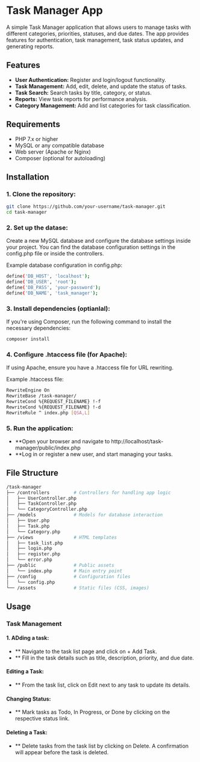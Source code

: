 # Task Manager App

A simple Task Manager application that allows users to manage tasks with different categories, priorities, statuses, and due dates. The app provides features for authentication, task management, task status updates, and generating reports.

## Features

- **User Authentication:** Register and login/logout functionality.
- **Task Management:** Add, edit, delete, and update the status of tasks.
- **Task Search:** Search tasks by title, category, or status.
- **Reports:** View task reports for performance analysis.
- **Category Management:** Add and list categories for task classification.

## Requirements

- PHP 7.x or higher
- MySQL or any compatible database
- Web server (Apache or Nginx)
- Composer (optional for autoloading)

## Installation

### 1. Clone the repository:

```bash
git clone https://github.com/your-username/task-manager.git
cd task-manager
```

### 2. Set up the datase:

Create a new MySQL database and configure the database settings inside your project. You can find the database configuration settings in the config.php file or inside the controllers.

Example database configuration in config.php:

```bash 
define('DB_HOST', 'localhost');
define('DB_USER', 'root');
define('DB_PASS', 'your-password');
define('DB_NAME', 'task_manager');
```

### 3. Install dependencies (optianlal):

If you're using Composer, run the following command to install the necessary dependencies:

```bash
composer install
```

### 4. Configure .htaccess file (for Apache):

If using Apache, ensure you have a .htaccess file for URL rewriting.

Example .htaccess file:

```bash
RewriteEngine On
RewriteBase /task-manager/
RewriteCond %{REQUEST_FILENAME} !-f
RewriteCond %{REQUEST_FILENAME} !-d
RewriteRule ^ index.php [QSA,L]
```

### 5. Run the application:

- **Open your browser and navigate to http://localhost/task-manager/public/index.php
- **Log in or register a new user, and start managing your tasks.

## File Structure

```bash
/task-manager
├── /controllers         # Controllers for handling app logic
│   ├── UserController.php
│   ├── TaskController.php
│   └── CategoryController.php
├── /models              # Models for database interaction
│   ├── User.php
│   ├── Task.php
│   └── Category.php
├── /views               # HTML templates
│   ├── task_list.php
│   ├── login.php
│   ├── register.php
│   └── error.php
├── /public              # Public assets
│   └── index.php        # Main entry point
├── /config              # Configuration files
│   └── config.php
└── /assets              # Static files (CSS, images)
```

## Usage

### Task Management
#### 1. ADding a task:
- ** Navigate to the task list page and click on + Add Task.
- ** Fill in the task details such as title, description, priority, and due date.

#### Editing a Task:
- ** From the task list, click on Edit next to any task to update its details.

#### Changing Status:
- ** Mark tasks as Todo, In Progress, or Done by clicking on the respective status link.

#### Deleting a Task:
- ** Delete tasks from the task list by clicking on Delete. A confirmation will appear before the task is deleted.
